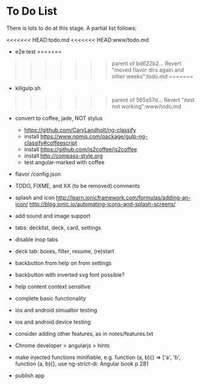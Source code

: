 To Do List
==========

There is lots to do at this stage. A partial list follows:

<<<<<<< HEAD:todo.md
<<<<<<< HEAD:www/todo.md
* e2e test
=======
>>>>>>> parent of bd622b2... Revert "moved flavor dirs again and other weeks":todo.md
=======
* killgulp.sh
>>>>>>> parent of 565a57d... Revert "itest not working":www/todo.md
* convert to coffee, jade, NOT stylus
	- https://github.com/CaryLandholt/ng-classify
	- install https://www.npmjs.com/package/gulp-ng-classify#coffeescript
	- install https://github.com/js2coffee/js2coffee
	- install http://compass-style.org
	- test angular-marked with coffee
* flavor /config.json
* TODO, FIXME, and XX (to be removed) comments
* splash and icon http://learn.ionicframework.com/formulas/adding-an-icon/
  http://blog.ionic.io/automating-icons-and-splash-screens/
* add sound and image support
* tabs: decklist, deck, card, settings
* disable inop tabs
* deck tab: boxes, filter, resume, (re)start
* backbutton from help on from settings
* backbutton with inverted svg font possible?
* help content context sensitive

* complete basic functionality
* ios and android simualtor testing
* ios and android device testing
* consider adding other features, as in notes/features.txt
* Chrome developer > angularjs > hints
* make injected functions minifiable, e.g. function (a, b){} =>
  ['a', 'b', function (a, b){}, use ng-strict-di: Angular book p 281
* publish app
